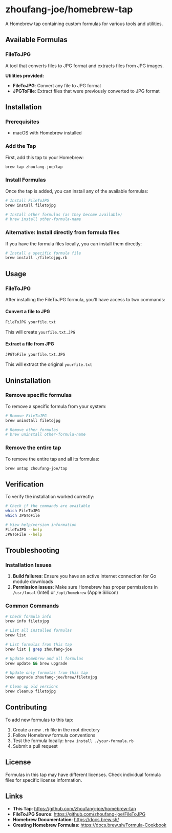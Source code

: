 # zhoufang-joe/homebrew-tap

A Homebrew tap containing custom formulas for various tools and utilities.

## Available Formulas

### FileToJPG
A tool that converts files to JPG format and extracts files from JPG images.

**Utilities provided:**
- **FileToJPG**: Convert any file to JPG format
- **JPGToFile**: Extract files that were previously converted to JPG format

## Installation

### Prerequisites
- macOS with Homebrew installed

### Add the Tap

First, add this tap to your Homebrew:
```bash
brew tap zhoufang-joe/tap
```

### Install Formulas

Once the tap is added, you can install any of the available formulas:

```bash
# Install FileToJPG
brew install filetojpg

# Install other formulas (as they become available)
# brew install other-formula-name
```

### Alternative: Install directly from formula files

If you have the formula files locally, you can install them directly:

```bash
# Install a specific formula file
brew install ./filetojpg.rb
```

## Usage

### FileToJPG

After installing the FileToJPG formula, you'll have access to two commands:

#### Convert a file to JPG
```bash
FileToJPG yourfile.txt
```
This will create `yourfile.txt.JPG`

#### Extract a file from JPG
```bash
JPGToFile yourfile.txt.JPG
```
This will extract the original `yourfile.txt`

## Uninstallation

### Remove specific formulas

To remove a specific formula from your system:

```bash
# Remove FileToJPG
brew uninstall filetojpg

# Remove other formulas
# brew uninstall other-formula-name
```

### Remove the entire tap

To remove the entire tap and all its formulas:
```bash
brew untap zhoufang-joe/tap
```

## Verification

To verify the installation worked correctly:

```bash
# Check if the commands are available
which FileToJPG
which JPGToFile

# View help/version information
FileToJPG --help
JPGToFile --help
```

## Troubleshooting

### Installation Issues

1. **Build failures**: Ensure you have an active internet connection for Go module downloads
2. **Permission issues**: Make sure Homebrew has proper permissions in `/usr/local` (Intel) or `/opt/homebrew` (Apple Silicon)

### Common Commands

```bash
# Check formula info
brew info filetojpg

# List all installed formulas
brew list

# List formulas from this tap
brew list | grep zhoufang-joe

# Update Homebrew and all formulas
brew update && brew upgrade

# Update only formulas from this tap
brew upgrade zhoufang-joe/brew/filetojpg

# Clean up old versions
brew cleanup filetojpg
```

## Contributing

To add new formulas to this tap:

1. Create a new `.rb` file in the root directory
2. Follow Homebrew formula conventions
3. Test the formula locally: `brew install ./your-formula.rb`
4. Submit a pull request

## License

Formulas in this tap may have different licenses. Check individual formula files for specific license information.

## Links

- **This Tap**: https://github.com/zhoufang-joe/homebrew-tap
- **FileToJPG Source**: https://github.com/zhoufang-joe/FileToJPG
- **Homebrew Documentation**: https://docs.brew.sh/
- **Creating Homebrew Formulas**: https://docs.brew.sh/Formula-Cookbook 

